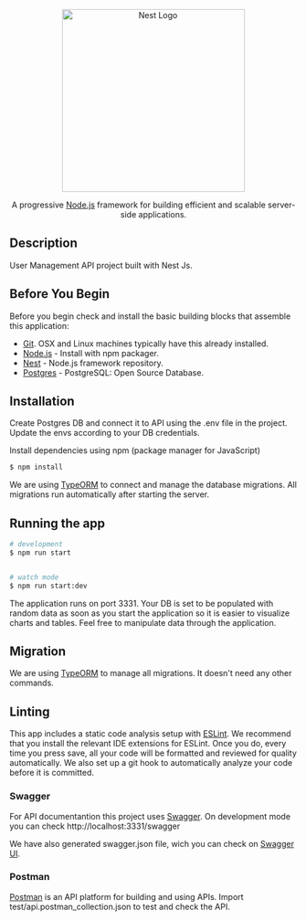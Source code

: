 <p align="center">
  <a href="http://nestjs.com/" target="blank"><img src="https://nestjs.com/img/logo_text.svg" width="320" alt="Nest Logo" /></a>
</p>

[circleci-image]: https://img.shields.io/circleci/build/github/nestjs/nest/master?token=abc123def456
[circleci-url]: https://circleci.com/gh/nestjs/nest

  <p align="center">A progressive <a href="http://nodejs.org" target="_blank">Node.js</a> framework for building efficient and scalable server-side applications.</p>

## Description

User Management API project built with Nest Js.

## Before You Begin

Before you begin check and install the basic building blocks that assemble this application:

- [Git](https://git-scm.com/downloads). OSX and Linux machines typically have this already installed.
- [Node.js](https://nodejs.org/en/download/) - Install with npm packager.
- [Nest](https://docs.nestjs.com/) - Node.js framework repository.
- [Postgres](https://www.postgresql.org/) - PostgreSQL: Open Source Database.

## Installation

Create Postgres DB and connect it to API using the .env file in the project. Update the envs according to your DB credentials.

Install dependencies using npm (package manager for JavaScript)

```bash
$ npm install
```

We are using [TypeORM](https://typeorm.io/#/) to connect and manage the database migrations. All migrations run automatically after starting the server.

## Running the app

```bash
# development
$ npm run start


# watch mode
$ npm run start:dev

```

The application runs on port 3331.
Your DB is set to be populated with random data as soon as you start the application so it is easier to visualize charts and tables. Feel free to manipulate data through the application.

## Migration

We are using [TypeORM](https://typeorm.io/#/) to manage all migrations. It doesn't need any other commands.

## Linting

This app includes a static code analysis setup with [ESLint](https://eslint.org/). We recommend that you install the relevant IDE extensions for ESLint. Once you do, every time you press save, all your code will be formatted and reviewed for quality automatically. We also set up a git hook to automatically analyze your code before it is committed.

### Swagger

For API documentantion this project uses [Swagger](https://swagger.io/). On development mode you can check http://localhost:3331/swagger

We have also generated swagger.json file, wich you can check on [Swagger UI](https://editor.swagger.io/).

### Postman

[Postman](https://www.postman.com/) is an API platform for building and using APIs. Import test/api.postman_collection.json to test and check the API.

```

```
